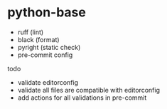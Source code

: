 # python-base
- ruff (lint)
- black (format)
- pyright (static check)
- pre-commit config

todo
- validate editorconfig
- validate all files are compatible with editorconfig
- add actions for all  validations in pre-commit
